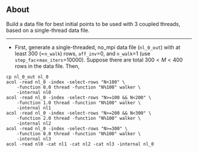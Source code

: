 ## About
Build a data file for best initial points to be used with 3 coupled threads, based on a single-thread data file.
___

 - First, generate a single-threaded, no_mpi data file (`nl_0_out`) with at least 300 (=`n_walk`) rows, `aff_inv`=0, and `n_walk`=1 (use `step_fac`=`max_iters`=10000). Suppose there are total $300<M<400$ rows in the data file. Then,

```
cp nl_0_out nl_0
acol -read nl_0 -index -select-rows "N<100" \
	-function 0.0 thread -function "N%100" walker \
	-internal nl0
acol -read nl_0 -index -select-rows "N>=100 && N<200" \
	-function 1.0 thread -function "N%100" walker \
	-internal nl1
acol -read nl_0 -index -select-rows "N>=200 && N<300" \
	-function 2.0 thread -function "N%100" walker \
	-internal nl2
acol -read nl_0 -index -select-rows "N>=300" \
	-function 0.0 thread -function "N%100" walker \
	-internal nl3
acol -read nl0 -cat nl1 -cat nl2 -cat nl3 -internal nl_0
```

